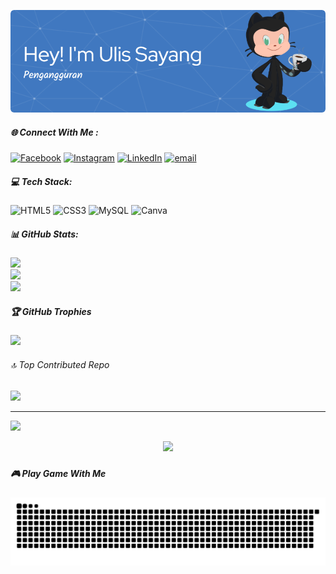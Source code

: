 ![Ulis Sayang](img/github-header-image.png)

<!--
**ulissayang/ulissayang** is a ✨ _special_ ✨ repository because its `README.md` (this file) appears on your GitHub profile.

Here are some ideas to get you started:

- 🔭 I’m currently working on ...
- 🌱 I’m currently learning ...
- 👯 I’m looking to collaborate on ...
- 🤔 I’m looking for help with ...
- 💬 Ask me about ...
- 📫 How to reach me: ...
- 😄 Pronouns: ...
- ⚡ Fun fact: ...
-->
<!-- # 💫 About Me:
## Hello World! I'm Ulis Sayang 👋
 -->

##### 🌐 Connect With Me :

[![Facebook](https://img.shields.io/badge/Facebook-%231877F2.svg?logo=Facebook&logoColor=white)](https://facebook.com/ulax.211911) [![Instagram](https://img.shields.io/badge/Instagram-%23E4405F.svg?logo=Instagram&logoColor=white)](https://instagram.com/ulax___) [![LinkedIn](https://img.shields.io/badge/LinkedIn-%230077B5.svg?logo=linkedin&logoColor=white)](https://linkedin.com/in/www.linkedin.com/in/ulis-l-005629123) [![email](https://img.shields.io/badge/Email-D14836?logo=gmail&logoColor=white)](mailto:ulissleksmart@gmail.com)


##### 💻 Tech Stack:

![HTML5](https://img.shields.io/badge/html5-%23E34F26.svg?style=for-the-badge&logo=html5&logoColor=white) ![CSS3](https://img.shields.io/badge/css3-%231572B6.svg?style=for-the-badge&logo=css3&logoColor=white) ![MySQL](https://img.shields.io/badge/mysql-4479A1.svg?style=for-the-badge&logo=mysql&logoColor=white) ![Canva](https://img.shields.io/badge/Canva-%2300C4CC.svg?style=for-the-badge&logo=Canva&logoColor=white)

##### 📊 GitHub Stats:

![](https://github-readme-stats.vercel.app/api?username=ulissayang&theme=one_dark_pro&hide_border=false&include_all_commits=true&count_private=true)<br/>
![](https://nirzak-streak-stats.vercel.app/?user=ulissayang&theme=one_dark_pro&hide_border=false)<br/>
![](https://github-readme-stats.vercel.app/api/top-langs/?username=ulissayang&theme=one_dark_pro&hide_border=false&include_all_commits=true&count_private=true&layout=compact)

##### 🏆 GitHub Trophies

![](https://github-profile-trophy.vercel.app/?username=ulissayang&theme=radical&no-frame=false&no-bg=true&margin-w=4)

###### 🔝 Top Contributed Repo

![](https://github-contributor-stats.vercel.app/api?username=ulissayang&limit=5&theme=dark&combine_all_yearly_contributions=true)

---

[![](https://visitcount.itsvg.in/api?id=ulissayang&icon=0&color=0)](https://visitcount.itsvg.in)

<!-- Proudly created with GPRM ( https://gprm.itsvg.in ) -->

<div align="center">
  <img height="200" src="https://media2.giphy.com/media/v1.Y2lkPTc5MGI3NjExaDhyNzQxOHFhdTBlZGg5ZXJ4eHd4NWJlMXRkajYwMnY1eW1tdzQwaSZlcD12MV9pbnRlcm5hbF9naWZfYnlfaWQmY3Q9Zw/MT5UUV1d4CXE2A37Dg/giphy.gif"  />
</div>

###

##### 🎮 Play Game With Me

<img src="https://raw.githubusercontent.com/ulissayang/ulissayang/output/snake.svg" alt="Snake animation" />

###
